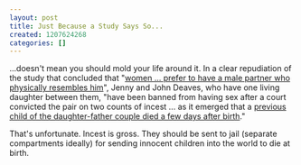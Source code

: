 ```yaml
---
layout: post
title: Just Because a Study Says So...
created: 1207624268
categories: []
---
```

...doesn't mean you should mold your life around it. In a clear repudiation of the study that concluded that "<a href="http://www.belfasttelegraph.co.uk/features/daily-features/article2652903.ece" rel="external">women ... prefer to have a male partner who physically resembles him</a>", Jenny and John Deaves, who have one living daughter between them, "have been banned from having sex after a court convicted the pair on two counts of incest ... as it emerged that a <a href="http://www.timesonline.co.uk/tol/news/world/article3697361.ece" rel="external">previous child of the daughter-father couple died a few days after birth</a>."

That's unfortunate. Incest is gross. They should be sent to jail (separate compartments ideally) for sending innocent children into the world to die at birth.
